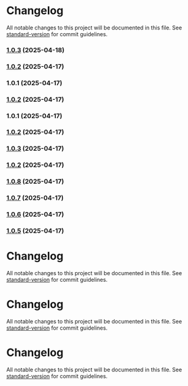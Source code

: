 # Changelog

All notable changes to this project will be documented in this file. See [standard-version](https://github.com/conventional-changelog/standard-version) for commit guidelines.

### [1.0.3](https://github.com/dmeikle/qus-node-aws-clients/compare/v1.0.2...v1.0.3) (2025-04-18)

### [1.0.2](https://github.com/dmeikle/qus-node-aws-clients/compare/v1.0.1...v1.0.2) (2025-04-17)

### 1.0.1 (2025-04-17)

### [1.0.2](https://github.com/dmeikle/qus-node-pdf-generator/compare/v1.0.1...v1.0.2) (2025-04-17)

### 1.0.1 (2025-04-17)

### [1.0.2](https://github.com/dmeikle/qus-node-pdf-generator/compare/v1.0.88...v1.0.2) (2025-04-17)

### [1.0.3](https://github.com/dmeikle/qus-node-pdf-generator/compare/v1.0.1...v1.0.3) (2025-04-17)

### [1.0.2](https://github.com/dmeikle/qus-node-pdf-generator/compare/v1.0.1...v1.0.2) (2025-04-17)

### [1.0.8](https://github.com/dmeikle/qus-node-pdf-generator/compare/v1.0.1...v1.0.8) (2025-04-17)

### [1.0.7](https://github.com/dmeikle/qus-node-pdf-generator/compare/v1.0.1...v1.0.7) (2025-04-17)

### [1.0.6](https://github.com/dmeikle/qus-node-pdf-generator/compare/v1.0.1...v1.0.6) (2025-04-17)

### [1.0.5](https://github.com/dmeikle/qus-node-pdf-generator/compare/v1.0.1...v1.0.5) (2025-04-17)

# Changelog

All notable changes to this project will be documented in this file. See [standard-version](https://github.com/conventional-changelog/standard-version) for commit guidelines.


# Changelog

All notable changes to this project will be documented in this file. See [standard-version](https://github.com/conventional-changelog/standard-version) for commit guidelines.


# Changelog

All notable changes to this project will be documented in this file. See [standard-version](https://github.com/conventional-changelog/standard-version) for commit guidelines.
